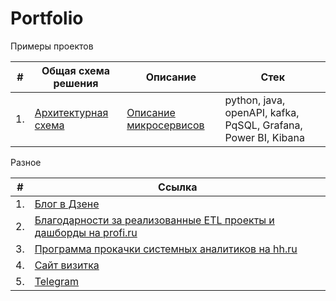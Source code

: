 # Portfolio
Примеры проектов


| #    | Общая схема решения               | Описание                                                     | Стек                                                         |
| ---- | ------------------------------------------------------------ | ------------------------------------------------------------ | ------------------------------------------------------------ |
| 1.   | [Архитектурная схема](https://github.com/is1917/Portfolio/blob/main/Payment%20System.png)| [Описание микросервисов](https://github.com/is1917/Portfolio/blob/main/Payment.md) | python, java, openAPI, kafka, PqSQL, Grafana, Power BI, Kibana   |


Разное

| #    | Ссылка               | 
| ---- | ------------------------------------------------------------ | 
| 1.   | [Блог в Дзене](https://dzen.ru/itsolovev)|
| 2.   | [Благодарности за реализованные ETL проекты и дашборды на profi.ru](https://nnov.profi.ru/profile/SolovevIA28/)|
| 3.   | [Программа прокачки системных аналитиков на hh.ru](https://hh.ru/mentors/6197/)|
| 4.   | [Сайт визитка](http://schoolsys.ru.tilda.ws/)|
| 5.   | [Telegram](https://t.me/iaSolovev)|
